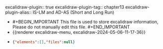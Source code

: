 excalidraw-plugin:: true
excalidraw-plugin-tag:: chapter13
excalidraw-plugin-alias:: IS-LM and AD-AS (Short and Long Run)

- #+BEGIN_IMPORTANT
  This file is used to store excalidraw information, Please do not manually edit this file.
  #+END_IMPORTANT
- {{renderer excalidraw-menu, excalidraw-2024-05-06-11-17-36}}
- ```json
  {"elements":[],"files":null}
  ```